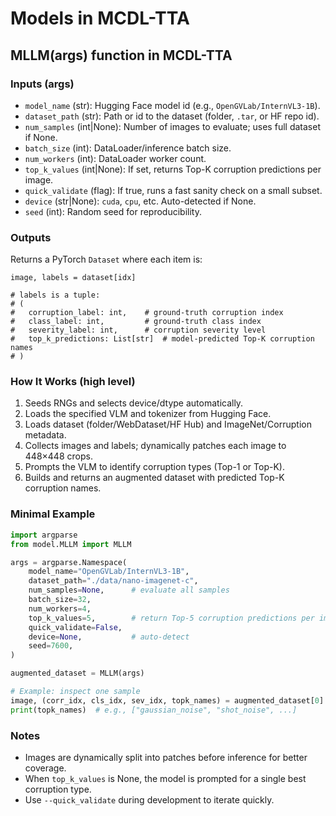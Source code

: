 # Models in MCDL-TTA
        
## MLLM(args) function in MCDL-TTA

### Inputs (args)
- `model_name` (str): Hugging Face model id (e.g., `OpenGVLab/InternVL3-1B`).
- `dataset_path` (str): Path or id to the dataset (folder, `.tar`, or HF repo id).
- `num_samples` (int|None): Number of images to evaluate; uses full dataset if None.
- `batch_size` (int): DataLoader/inference batch size.
- `num_workers` (int): DataLoader worker count.
- `top_k_values` (int|None): If set, returns Top-K corruption predictions per image.
- `quick_validate` (flag): If true, runs a fast sanity check on a small subset.
- `device` (str|None): `cuda`, `cpu`, etc. Auto-detected if None.
- `seed` (int): Random seed for reproducibility.

### Outputs
Returns a PyTorch `Dataset` where each item is:
```
image, labels = dataset[idx]

# labels is a tuple:
# (
#   corruption_label: int,    # ground-truth corruption index
#   class_label: int,         # ground-truth class index
#   severity_label: int,      # corruption severity level
#   top_k_predictions: List[str]  # model-predicted Top-K corruption names
# )
```

### How It Works (high level)
1. Seeds RNGs and selects device/dtype automatically.
2. Loads the specified VLM and tokenizer from Hugging Face.
3. Loads dataset (folder/WebDataset/HF Hub) and ImageNet/Corruption metadata.
4. Collects images and labels; dynamically patches each image to 448×448 crops.
5. Prompts the VLM to identify corruption types (Top-1 or Top-K).
6. Builds and returns an augmented dataset with predicted Top-K corruption names.

### Minimal Example
```python
import argparse
from model.MLLM import MLLM

args = argparse.Namespace(
    model_name="OpenGVLab/InternVL3-1B",
    dataset_path="./data/nano-imagenet-c",
    num_samples=None,      # evaluate all samples
    batch_size=32,
    num_workers=4,
    top_k_values=5,        # return Top-5 corruption predictions per image
    quick_validate=False,
    device=None,           # auto-detect
    seed=7600,
)

augmented_dataset = MLLM(args)

# Example: inspect one sample
image, (corr_idx, cls_idx, sev_idx, topk_names) = augmented_dataset[0]
print(topk_names)  # e.g., ["gaussian_noise", "shot_noise", ...]
```

### Notes
- Images are dynamically split into patches before inference for better coverage.
- When `top_k_values` is None, the model is prompted for a single best corruption type.
- Use `--quick_validate` during development to iterate quickly.
